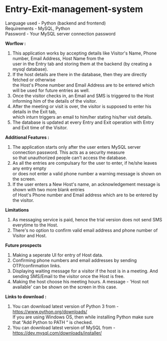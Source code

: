 # Entry-Exit-management-system <br />
Language used - Python (backend and frontend)<br />
Requirements - MySQL, Python<br />
Password - Your MySQL server connection password<br />

**Worflow :** <br />
1. This application works by accepting details like Visitor's Name, Phone number, Email Address, Host Name from the<br />
user in the Entry tab and storing them at the backend (by creating a mysql database).<br />
2. If the host details are there in the database, then they are directly fetched or otherwise<br />
the Host's Phone number and Email Address are to be entered which will be used for future entries as well.<br />
3. Once the visitor checks in, an Email and SMS is triggered to the Host informing him of the details of the visitor.<br />
4. After the meeting or visit is over, the visitor is supposed to enter his details in the Exit tab,<br />
which inturn triggers an email to him/her stating his/her visit details.<br />
5. The database is updated at every Entry and Exit operation with Entry and Exit time of the Visitor.<br />

**Additional Features :**
1. The application starts only after the user enters MySQL server connection password. This acts as a security measure<br />
so that unauthorized people can't access the database.<br />
2. As all the entries are compulsary for the user to enter, if he/she leaves any entry empty<br />
or does not enter a valid phone number a warning message is shown on the screen.<br />
3. If the user enters a New Host's name, an acknowledgement message is shown with two more blank entries<br />
of Host's Phone number and Email address which are to be entered by the visitor.<br />

**Limitations**
1. As messaging service is paid, hence the trial version does not send SMS everytime to the Host.
2. There's no option to confirm valid email address and phone number of Visitor and Host.

**Future prospects**
1. Making a seperate UI for entry of Host data.
2. Confirming phone numbers and email addresses by sending OTP/confirmation links.
3. Displaying waiting message for a visitor if the host is in a meeting. And sending SMS/Email to the visitor once the Host is free.
4. Making the host choose his meeting hours. A message - 'Host not available' can be shown on the screen in this case.

**Links to download :**
1. You can download latest version of Python 3 from - https://www.python.org/downloads/ <br />
If you are using Windows OS, then while installing Python make sure that “Add Python to PATH “ is checked. <br />
2. You can download latest version of MySQL from - https://dev.mysql.com/downloads/installer/
